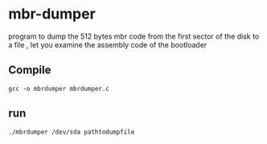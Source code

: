 # mbr-dumper
program to dump the 512 bytes mbr code from the first sector of the disk to a file , let you examine the assembly code of the bootloader

## Compile
`gcc -o mbrdumper mbrdumper.c`

## run
`./mbrdumper /dev/sda pathtodumpfile`
